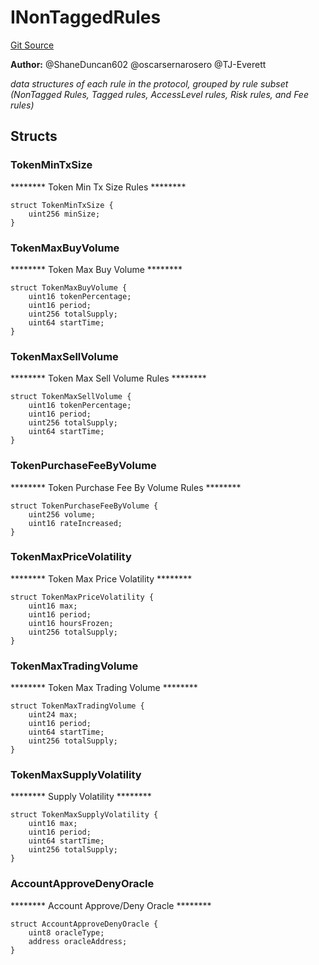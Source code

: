 # INonTaggedRules
[Git Source](https://github.com/thrackle-io/tron/blob/67919752074a6ad99319926c762bce79963a8aa4/src/protocol/economic/ruleProcessor/RuleDataInterfaces.sol)

**Author:**
@ShaneDuncan602 @oscarsernarosero @TJ-Everett

*data structures of each rule in the protocol, grouped by rule subset
(NonTagged Rules, Tagged rules, AccessLevel rules, Risk rules, and Fee rules)*


## Structs
### TokenMinTxSize
******** Token Min Tx Size Rules ********


```solidity
struct TokenMinTxSize {
    uint256 minSize;
}
```

### TokenMaxBuyVolume
******** Token Max Buy Volume ********


```solidity
struct TokenMaxBuyVolume {
    uint16 tokenPercentage;
    uint16 period;
    uint256 totalSupply;
    uint64 startTime;
}
```

### TokenMaxSellVolume
******** Token Max Sell Volume Rules ********


```solidity
struct TokenMaxSellVolume {
    uint16 tokenPercentage;
    uint16 period;
    uint256 totalSupply;
    uint64 startTime;
}
```

### TokenPurchaseFeeByVolume
******** Token Purchase Fee By Volume Rules ********


```solidity
struct TokenPurchaseFeeByVolume {
    uint256 volume;
    uint16 rateIncreased;
}
```

### TokenMaxPriceVolatility
******** Token Max Price Volatility ********


```solidity
struct TokenMaxPriceVolatility {
    uint16 max;
    uint16 period;
    uint16 hoursFrozen;
    uint256 totalSupply;
}
```

### TokenMaxTradingVolume
******** Token Max Trading Volume ********


```solidity
struct TokenMaxTradingVolume {
    uint24 max;
    uint16 period;
    uint64 startTime;
    uint256 totalSupply;
}
```

### TokenMaxSupplyVolatility
******** Supply Volatility ********


```solidity
struct TokenMaxSupplyVolatility {
    uint16 max;
    uint16 period;
    uint64 startTime;
    uint256 totalSupply;
}
```

### AccountApproveDenyOracle
******** Account Approve/Deny Oracle ********


```solidity
struct AccountApproveDenyOracle {
    uint8 oracleType;
    address oracleAddress;
}
```

